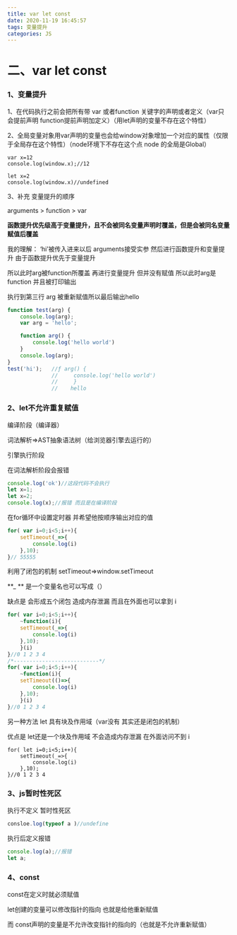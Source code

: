 ```yaml
---
title: var let const
date: 2020-11-19 16:45:57
tags: 变量提升
categories: JS
---
```

# 二、var let const



### 1、变量提升

1、在代码执行之前会把所有带 var 或者function 关键字的声明或者定义（var只会提前声明 function提前声明加定义）（用let声明的变量不存在这个特性）

2、全局变量对象用var声明的变量也会给window对象增加一个对应的属性（仅限于全局存在这个特性）（node环境下不存在这个点  node 的全局是Global）

```
var x=12
console.log(window.x);//12
```

```
let x=2
console.log(window.x)//undefined
```



3、补充 变量提升的顺序

  arguments  >  function >  var 

 **函数提升优先级高于变量提升，且不会被同名变量声明时覆盖，但是会被同名变量赋值后覆盖** 



我的理解：  ‘hi’被传入进来以后 arguments接受实参 然后进行函数提升和变量提升 由于函数提升优先于变量提升

所以此时arg被function所覆盖  再进行变量提升 但并没有赋值  所以此时arg是function 并且被打印输出 

执行到第三行 arg 被重新赋值所以最后输出hello 

```js
function test(arg) {
    console.log(arg);
    var arg = 'hello';

    function arg() {
        console.log('hello world')
    }
    console.log(arg);
}
test('hi');   //ƒ arg() {
       		  //	 console.log('hello world')
   			  //	 }
			  //    hello
```



### 2、let不允许重复赋值

编译阶段（编译器）

词法解析=>AST抽象语法树（给浏览器引擎去运行的）

引擎执行阶段



在词法解析阶段会报错

```js
console.log('ok')//这段代码不会执行
let x=1;
let x=2;
console.log(x);//报错 而且是在编译阶段
```



在for循环中设置定时器 并希望他按顺序输出对应的值

```js
for( var i=0;i<5;i++){
    setTimeout(_=>{
        console.log(i)
    },10);
}// 55555
```



利用了闭包的机制 setTimeout=>window.setTimeout

   **_  **    是一个变量名也可以写成（）

缺点是  会形成五个闭包 造成内存泄漏 而且在外面也可以拿到  i

```js
for( var i=0;i<5;i++){
    ~function(i){
    setTimeout(_=>{
        console.log(i)
    },10);
    }(i)
}//0 1 2 3 4 	
/*---------------------------*/
for( var i=0;i<5;i++){
    ~function(i){
    setTimeout(()=>{
        console.log(i)
    },10);
    }(i)
}//0 1 2 3 4 	
```



另一种方法      let 具有块及作用域（var没有      其实还是闭包的机制）

优点是 let还是一个块及作用域 不会造成内存泄漏 在外面访问不到  i

```
for( let i=0;i<5;i++){
    setTimeout(_=>{
        console.log(i)
    },10);
}//0 1 2 3 4 
```



### 3、js暂时性死区

执行不定义 暂时性死区 

```js
consloe.log(typeof a )//undefine
```



执行后定义报错

```js
console.log(a);//报错
let a;
```





### 4、const

const在定义时就必须赋值

let创建的变量可以修改指针的指向 也就是给他重新赋值

而 const声明的变量是不允许改变指针的指向的（也就是不允许重新赋值）